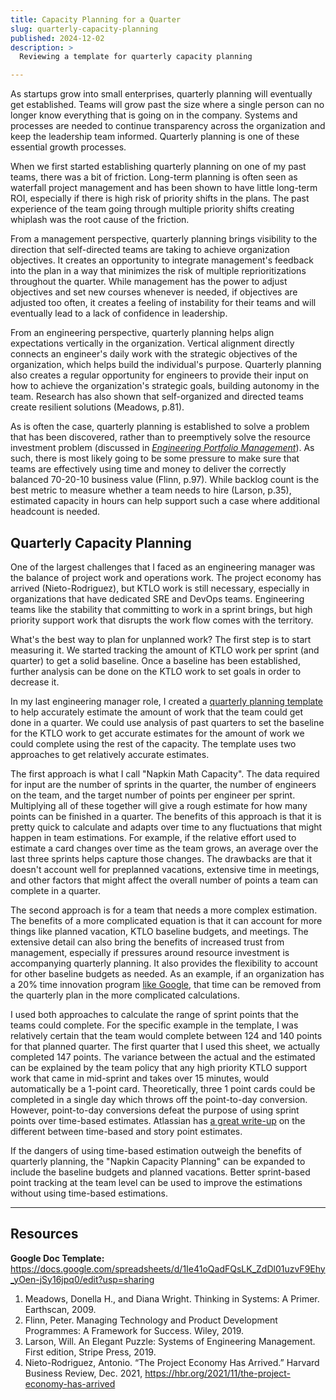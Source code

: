 ```yaml
---
title: Capacity Planning for a Quarter
slug: quarterly-capacity-planning
published: 2024-12-02
description: >
  Reviewing a template for quarterly capacity planning

---
```


As startups grow into small enterprises, quarterly planning will eventually get established. Teams
will grow past the size where a single person can no longer know everything that is going on in the
company. Systems and processes are needed to continue transparency across the organization and keep
the leadership team informed. Quarterly planning is one of these essential growth processes.

When we first started establishing quarterly planning on one of my past teams, there was a bit of
friction. Long-term planning is often seen as waterfall project management and has been shown to
have little long-term ROI, especially if there is high risk of priority shifts in the plans. The
past experience of the team going through multiple priority shifts creating whiplash was the root
cause of the friction.

From a management perspective, quarterly planning brings visibility to the direction that
self-directed teams are taking to achieve organization objectives. It creates an opportunity to
integrate management's feedback into the plan in a way that minimizes the risk of multiple
reprioritizations throughout the quarter. While management has the power to adjust objectives and
set new courses whenever is needed, if objectives are adjusted too often, it creates a feeling of
instability for their teams and will eventually lead to a lack of confidence in leadership.

From an engineering perspective, quarterly planning helps align expectations vertically in the
organization. Vertical alignment directly connects an engineer's daily work with the strategic
objectives of the organization, which helps build the individual's purpose. Quarterly planning also
creates a regular opportunity for engineers to provide their input on how to achieve the
organization's strategic goals, building autonomy in the team. Research has also shown that
self-organized and directed teams create resilient solutions (Meadows, p.81).

As is often the case, quarterly planning is established to solve a problem that has been discovered,
rather than to preemptively solve the resource investment problem (discussed in 
[_Engineering Portfolio Management_](/posts/engineering-portfolio-management-part1)). As such, there
is most likely going to be some pressure to make sure that teams are effectively using time and
money to deliver the correctly balanced 70-20-10 business value (Flinn, p.97). While backlog count
is the best metric to measure whether a team needs to hire (Larson, p.35), estimated capacity in
hours can help support such a case where additional headcount is needed.


## Quarterly Capacity Planning 

One of the largest challenges that I faced as an engineering manager was the balance of project work
and operations work. The project economy has arrived (Nieto-Rodriguez), but KTLO work is still
necessary, especially in organizations that have dedicated SRE and DevOps teams. Engineering teams
like the stability that committing to work in a sprint brings, but high priority support work that
disrupts the work flow comes with the territory.

What's the best way to plan for unplanned work? The first step is to start measuring it. We started 
tracking the amount of KTLO work per sprint (and quarter) to get a solid baseline. Once a baseline
has been established, further analysis can be done on the KTLO work to set goals in order to
decrease it.

In my last engineering manager role, I created a 
[quarterly planning template](https://docs.google.com/spreadsheets/d/1Ie41oQadFQsLK_ZdDl01uzvF9Ehy_yOen-jSy16jpq0/edit?usp=sharing) 
to help accurately estimate the amount of work that the team could get done in a quarter. We could
use analysis of past quarters to set the baseline for the KTLO work to get accurate estimates for
the amount of work we could complete using the rest of the capacity. The template uses two
approaches to get relatively accurate estimates.

The first approach is what I call "Napkin Math Capacity". The data required for input are the number
of sprints in the quarter, the number of engineers on the team, and the target number of points per
engineer per sprint. Multiplying all of these together will give a rough estimate for how many
points can be finished in a quarter. The benefits of this approach is that it is pretty quick to
calculate and adapts over time to any fluctuations that might happen in team estimations. For
example, if the relative effort used to estimate a card changes over time as the team grows, an
average over the last three sprints helps capture those changes. The drawbacks are that it doesn't
account well for preplanned vacations, extensive time in meetings, and other factors that might
affect the overall number of points a team can complete in a quarter.

The second approach is for a team that needs a more complex estimation. The benefits of a more
complicated equation is that it can account for more things like planned vacation, KTLO baseline
budgets, and meetings. The extensive detail can also bring the benefits of increased trust from
management, especially if pressures around resource investment is accompanying quarterly planning.
It also provides the flexibility to account for other baseline budgets as needed. As an example, if
an organization has a 20% time innovation program 
[like Google](https://ebsedu.org/blog/google-tapping-workplace-actualization-20-time-rule), that
time can be removed from the quarterly plan in the more complicated calculations.

I used both approaches to calculate the range of sprint points that the teams could complete. For
the specific example in the template, I was relatively certain that the team would complete between
124 and 140 points for that planned quarter. The first quarter that I used this sheet, we actually
completed 147 points. The variance between the actual and the estimated can be explained by the team
policy that any high priority KTLO support work that came in mid-sprint and takes over 15 minutes,
would automatically be a 1-point card. Theoretically, three 1 point cards could be completed in a
single day which throws off the point-to-day conversion. However, point-to-day conversions defeat
the purpose of using sprint points over time-based estimates. Atlassian has 
[a great write-up](https://www.atlassian.com/agile/project-management/estimation) on the different
between time-based and story point estimates.

If the dangers of using time-based estimation outweigh the benefits of quarterly planning, the
"Napkin Capacity Planning" can be expanded to include the baseline budgets and planned vacations.
Better sprint-based point tracking at the team level can be used to improve the estimations without
using time-based estimations.


---

## Resources

**Google Doc Template:** https://docs.google.com/spreadsheets/d/1Ie41oQadFQsLK_ZdDl01uzvF9Ehy_yOen-jSy16jpq0/edit?usp=sharing

1. Meadows, Donella H., and Diana Wright. Thinking in Systems: A Primer. Earthscan, 2009.
2. Flinn, Peter. Managing Technology and Product Development Programmes: A Framework for Success. Wiley, 2019.
3. Larson, Will. An Elegant Puzzle: Systems of Engineering Management. First edition, Stripe Press, 2019.
4. Nieto-Rodriguez, Antonio. “The Project Economy Has Arrived.” Harvard Business Review, Dec. 2021, https://hbr.org/2021/11/the-project-economy-has-arrived

